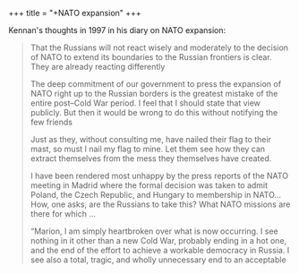 +++
title = "+NATO expansion"
+++


Kennan's thoughts in 1997 in his diary on NATO expansion:

> That the Russians will not react wisely and moderately to the decision of NATO to extend its boundaries to the Russian frontiers is clear. They are already reacting differently
>
>The deep commitment of our government to press the expansion of NATO right up to the Russian borders is the greatest mistake of the entire post–Cold War period. I feel that I should state that view publicly. But then it would be wrong to do this without notifying the few friends
>
> Just as they, without consulting me, have nailed their flag to their mast, so must I nail my flag to mine. Let them see how they can extract themselves from the mess they themselves have created.
>
> I have been rendered most unhappy by the press reports of the NATO meeting in Madrid where the formal decision was taken to admit Poland, the Czech Republic, and Hungary to membership in NATO... How, one asks, are the Russians to take this? What NATO missions are there for which ...
>
> “Marion, I am simply heartbroken over what is now occurring. I see nothing in it other than a new Cold War, probably ending in a hot one, and the end of the effort to achieve a workable democracy in Russia. I see also a total, tragic, and wholly unnecessary end to an acceptable

